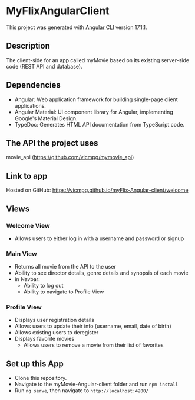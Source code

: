 # MyFlixAngularClient
This project was generated with [Angular CLI](https://github.com/angular/angular-cli) version 17.1.1.
## Description
The client-side for an app called myMovie based on its existing server-side code (REST API and database).
## Dependencies
* Angular: Web application framework for building single-page client applications.
* Angular Material: UI component library for Angular, implementing Google's Material Design.
* TypeDoc: Generates HTML API documentation from TypeScript code.
## The API the project uses
movie_api (https://github.com/vicmpg/mymovie_api)
## Link to app
Hosted on GitHub: https://vicmpg.github.io/myFlix-Angular-client/welcome
## Views
### Welcome View
* Allows users to either log in with a username and password or signup
### Main View
* Returns all movie from the API to the user
* Ability to see director details, genre details and synopsis of each movie
* in Navbar:
    * Ability to log out
    * Ability to navigate to Profile View
### Profile View
* Displays user registration details
* Allows users to update their info (username, email, date of birth)
* Allows existing users to deregister
* Displays favorite movies
    * Allows users to remove a movie from their list of favorites
## Set up this App
* Clone this repository.
* Navigate to the myMovie-Angular-client folder and run `npm install`
* Run `ng serve`, then navigate to  `http://localhost:4200/`